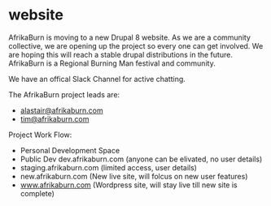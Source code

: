 # website
AfrikaBurn is moving to a new Drupal 8 website. As we are a community collective, we are opening up the project so every one can get involved. We are hoping this will reach a stable drupal distributions in the future. AfrikaBurn is a Regional Burning Man festival and community.

We have an offical Slack Channel for active chatting.

The AfrikaBurn project leads are:
  * alastair@afrikaburn.com
  * tim@afrikaburn.com

Project Work Flow:
  * Personal Development Space
  * Public Dev dev.afrikaburn.com (anyone can be elivated, no user details)
  * staging.afrikaburn.com (limited access, user details)
  * new.afrikaburn.com (New live site, will folcus on new user features)
  * www.afrikaburn.com (Wordpress site, will stay live till new site is complete)
   
